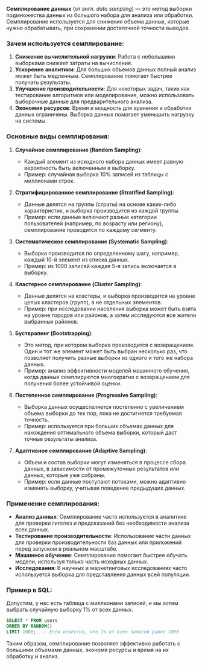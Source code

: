 **Семплирование данных** (от англ. *data sampling*) — это метод выборки подмножества данных из большого набора для анализа или обработки. Семплирование используется для снижения объема данных, которые нужно обрабатывать, при сохранении достаточной точности выводов.

### Зачем используется семплирование:
1. **Снижение вычислительной нагрузки**: Работа с небольшими выборками снижает затраты на вычисления.
2. **Ускорение аналитики**: Для больших объемов данных полный анализ может быть медленным. Семплирование помогает быстрее получать результаты.
3. **Улучшение производительности**: Для некоторых задач, таких как тестирование алгоритмов или моделирование, можно использовать выборочные данные для предварительного анализа.
4. **Экономия ресурсов**: Время и мощность для хранения и обработки данных ограничены. Выборка данных помогает уменьшить нагрузку на системы.

### Основные виды семплирования:

1. **Случайное семплирование (Random Sampling)**:
   - Каждый элемент из исходного набора данных имеет равную вероятность быть включенным в выборку.
   - Пример: случайная выборка 10% записей из таблицы с миллионами строк.

2. **Стратифицированное семплирование (Stratified Sampling)**:
   - Данные делятся на группы (страты) на основе каких-либо характеристик, и выборка производится из каждой группы.
   - Пример: если данные включают разные категории пользователей (например, по возрасту или региону), семплирование проводится по каждому сегменту.

3. **Систематическое семплирование (Systematic Sampling)**:
   - Выборка производится по определенному шагу, например, каждый 10-й элемент из списка данных.
   - Пример: из 1000 записей каждая 5-я запись включается в выборку.

4. **Кластерное семплирование (Cluster Sampling)**:
   - Данные делятся на кластеры, и выборка производится на уровне целых кластеров (групп), а не отдельных элементов.
   - Пример: при исследовании населения выборка может быть взята на уровне городов или районов, а затем исследуются все жители выбранных районов.

5. **Бустврапинг (Bootstrapping)**:
   - Это метод, при котором выборка производится с возвращением. Один и тот же элемент может быть выбран несколько раз, что позволяет получить разные выборки из одного и того же набора данных.
   - Пример: анализ эффективности моделей машинного обучения, когда данные семплируются многократно с возвращением для получения более устойчивой оценки.

6. **Постепенное семплирование (Progressive Sampling)**:
   - Выборка данных осуществляется постепенно с увеличением объема выборки до тех пор, пока не достигнется требуемая точность.
   - Пример: используется при больших объемах данных для нахождения оптимального объема выборки, который даст точные результаты анализа.

7. **Адаптивное семплирование (Adaptive Sampling)**:
   - Объем и состав выборки могут изменяться в процессе сбора данных, в зависимости от промежуточных результатов или данных, которые уже собраны.
   - Пример: если данные поступают потоками, можно адаптивно изменять выборку, учитывая поведение предыдущих данных.

### Применение семплирования:
- **Анализ данных**: Семплирование часто используется в аналитике для проверки гипотез и предсказаний без необходимости анализа всех данных.
- **Тестирование производительности**: Использование части данных для проверки производительности баз данных или приложений перед запуском в реальном масштабе.
- **Машинное обучение**: Семплирование помогает быстрее обучать модели, используя только часть исходных данных.
- **Исследования**: В научных и маркетинговых исследованиях часто используется выборка для представления данных всей популяции.

### Пример в SQL:
Допустим, у нас есть таблица с миллионами записей, и мы хотим выбрать случайную выборку 1% от всех данных.
```sql
SELECT * FROM users
ORDER BY RANDOM()
LIMIT 1000;  -- Если известно, что 1% от всех записей равно 1000
```

Таким образом, семплирование позволяет эффективно работать с большими объемами данных, экономя ресурсы и время на их обработку и анализ.